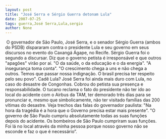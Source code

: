 ```yaml
---
layout: post
title: "José Serra e Sérgio Guerra detonam Lula"
date: 2007-07-25
tags: guerra,José Serra,Lula,sergio
author: None
---
```

&nbsp;O governador de S&atilde;o Paulo, Jos&eacute; Serra, e o senador S&eacute;rgio Guerra (ambos do PSDB) dispararam contra o presidente Lula e seu governo em seus discursos no evento do Caxang&aacute; &Aacute;gape, no Recife.
S&eacute;rgio Guerra&nbsp;foi o segundo a&nbsp;discursar. Diz que o governo petista &eacute; irrespons&aacute;vel e que outros &quot;apag&otilde;es&quot; vir&atilde;o por a&iacute;. &quot;O da sa&uacute;de, o da educa&ccedil;&atilde;o e o da energia&quot;. &quot;A inseguran&ccedil;a toma conta&quot;.
&quot;O crescimento chega&nbsp;a uns e n&atilde;o chega a outros. Temos que passar nossa indigna&ccedil;&atilde;o. O brasil precisa ter respeito pelo seu povo&quot;. 
Cad&ecirc; Lula?
Jos&eacute; Serra foi ainda mais duro com Lula, no caso do desastre de Congonhas. Cobrou do petista sua presen&ccedil;a e responsabilidade.&nbsp;O tucano reclama o fato do presidente&nbsp;n&atilde;o ter ido ao local do acidente com o Airbus da TAM, ter demorado tr&ecirc;s dias para se pronunciar e, mesmo que simbolicamente, n&atilde;o ter visitado fam&iacute;lias das 200 v&iacute;timas do desastre. Veja trechos das falas do governador paulista:
&quot;Na hora da trag&eacute;dia &eacute; a hora que o Governo precisa estar mais presente&quot;. 
&quot;O governo de S&atilde;o Paulo cumpriu absolutamente todas as suas fun&ccedil;&otilde;es depois do acidente.&nbsp;Os bombeiros de S&atilde;o Paulo cumpriram suas fun&ccedil;&otilde;es. Foi l&aacute; no local atrav&eacute;s da minha pessoa porque nosso governo n&atilde;o se esconde e faz o que &eacute; necess&aacute;rio&rdquo;. 